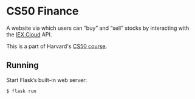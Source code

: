 # CS50 Finance

A website via which users can “buy” and “sell” stocks by interacting with the [IEX Cloud](https://iexcloud.io/) API.

This is a part of Harvard's [CS50 course](https://cs50.harvard.edu/x/2022/psets/9/finance/).

## Running

Start Flask’s built-in web server:

    $ flask run
